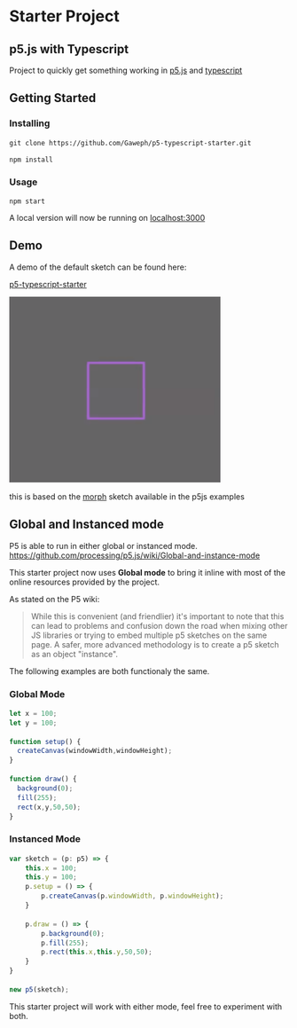 # Starter Project 
## p5.js with Typescript
Project to quickly get something working in [p5.js](https://p5js.org/) and [typescript](https://www.typescriptlang.org/)

## Getting Started

### Installing

```
git clone https://github.com/Gaweph/p5-typescript-starter.git
```
```
npm install
```

### Usage

```
npm start
```
A local version will now be running on [localhost:3000](http://localhost:3000)

## Demo

A demo of the default sketch can be found here:

[p5-typescript-starter](https://gaweph.github.io/p5-typescript-starter/)

![Demo](p5-typescript-demo.gif?raw=true "Demo")

this is based on the [morph](https://processing.org/examples/morph.html) sketch available in the p5js examples

## Global and Instanced mode
P5 is able to run in either global or instanced mode.
https://github.com/processing/p5.js/wiki/Global-and-instance-mode

This starter project now uses **Global mode** to bring it inline with most of the online resources provided by the project.

As stated on the P5 wiki:
> While this is convenient (and friendlier) it's important to note that this can lead to problems and confusion down the road when mixing other JS libraries or trying to embed multiple p5 sketches on the same page. A safer, more advanced methodology is to create a p5 sketch as an object "instance".

The following examples are both functionaly the same.


### Global Mode

``` typescript
let x = 100;
let y = 100;

function setup() {
  createCanvas(windowWidth,windowHeight);
}

function draw() {
  background(0);
  fill(255);
  rect(x,y,50,50);
}
```

### Instanced Mode
``` typescript
var sketch = (p: p5) => {
    this.x = 100;
    this.y = 100;
    p.setup = () => {
        p.createCanvas(p.windowWidth, p.windowHeight);
    }

    p.draw = () => {
        p.background(0);
        p.fill(255);
        p.rect(this.x,this.y,50,50);
    }
}

new p5(sketch);
```


This starter project will work with either mode, feel free to experiment with both.